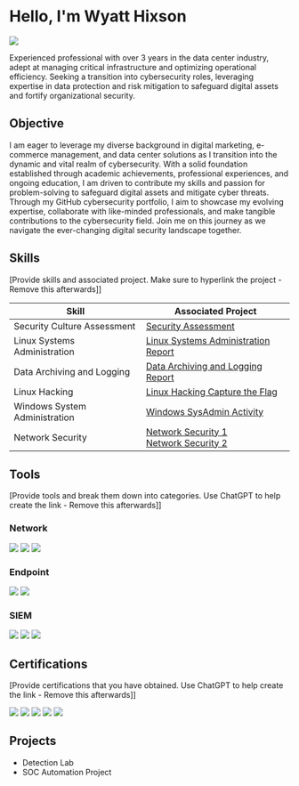 # Hello, I'm Wyatt Hixson
<a href="https://www.linkedin.com/in/wyatt-hixson"><img src="https://img.shields.io/badge/-LinkedIn-0072b1?&style=for-the-badge&logo=linkedin&logoColor=white" /></a>


Experienced professional with over 3 years in the data center industry, adept at managing critical infrastructure and optimizing operational efficiency. Seeking a transition into cybersecurity roles, leveraging expertise in data protection and risk mitigation to safeguard digital assets and fortify organizational security.

## Objective

I am eager to leverage my diverse background in digital marketing, e-commerce management, and data center solutions as I transition into the dynamic and vital realm of cybersecurity. With a solid foundation established through academic achievements, professional experiences, and ongoing education, I am driven to contribute my skills and passion for problem-solving to safeguard digital assets and mitigate cyber threats. Through my GitHub cybersecurity portfolio, I aim to showcase my evolving expertise, collaborate with like-minded professionals, and make tangible contributions to the cybersecurity field. Join me on this journey as we navigate the ever-changing digital security landscape together.

## Skills
[Provide skills and associated project. Make sure to hyperlink the project - Remove this afterwards]]

| Skill                                         | Associated Project         |
|-----------------------------------------------|----------------------------|
| Security Culture Assessment                   | <a href="https://docs.google.com/document/d/1oaf_eYUpWIoY9kuZyC9zbmuJz0--7EW9ooMTiQaMpQ8/edit?usp=sharing">Security Assessment</a>|
| Linux Systems Administration | <a href="https://docs.google.com/document/d/1JMgvWZ0kpP8qywkFYDwM1XBr5aK7r2Nnc9tzvXNwEQc/edit?usp=sharing">Linux Systems Administration Report</a>|
| Data Archiving and Logging         | <a href="https://docs.google.com/document/d/1pUrsGVplMHlp6iWNTPIKWhxndaRuLa7xmo_XbN7JW-E/edit?usp=sharing">Data Archiving and Logging Report</a>|
| Linux Hacking      |  <a href="https://docs.google.com/document/d/1uIzxSx-P7bEILw7KMpWYb4dla4CU7wFcCYmO8_l0zUM/edit?usp=sharing">Linux Hacking Capture the Flag</a>|
| Windows System Administration                 | <a href="https://docs.google.com/document/d/1vW6BLgzR1N6tShW7Ef-D7yY59Fvh1eq66pbgf9d0qUA/edit?usp=sharing">Windows SysAdmin Activity</a>|
| Network Security | <a href="https://docs.google.com/document/d/1Khqjprdxh_9RSjirTwumEygBlEj29iIHfSu-CKjGxRU/edit?usp=sharing">Network Security 1</a><br><a href="https://docs.google.com/document/d/19KYtDUex5rFacoeZriRMvJGVcv44u6L4AhZNCc--Gn8/edit?usp=sharing">Network Security 2</a>|

## Tools
[Provide tools and break them down into categories. Use ChatGPT to help create the link - Remove this afterwards]]

### Network
<div>
    <img src="https://img.shields.io/badge/-Wireshark-1679A7?&style=for-the-badge&logo=Wireshark&logoColor=white" />
    <img src="https://img.shields.io/badge/-Suricata-EF3B2D?&style=for-the-badge&logo=Suricata&logoColor=white" />
    <img src="https://img.shields.io/badge/-Zeek-777BB4?&style=for-the-badge&logo=Zeek&logoColor=white" />
</div>

### Endpoint
<div>
    <img src="https://img.shields.io/badge/-Microsoft_Defender_for_Endpoint-00A4EF?&style=for-the-badge&logo=Microsoft&logoColor=white" />
    <img src="https://img.shields.io/badge/-Velociraptor-4B275F?&style=for-the-badge&logo=Velociraptor&logoColor=white" />
</div>

### SIEM
<div>
    <img src="https://img.shields.io/badge/-Microsoft_Sentinel-0078D4?&style=for-the-badge&logo=Microsoft&logoColor=white" />
    <img src="https://img.shields.io/badge/-Splunk-000000?&style=for-the-badge&logo=Splunk&logoColor=white" />
    <img src="https://img.shields.io/badge/-Elastic-005571?&style=for-the-badge&logo=Elastic&logoColor=white" />
</div>

## Certifications
[Provide certifications that you have obtained. Use ChatGPT to help create the link - Remove this afterwards]]
<div>
<img src="https://img.shields.io/badge/-Security%2B-FF0000?&style=for-the-badge&logo=CompTIA&logoColor=white" />
<img src="https://img.shields.io/badge/-Network%2B-007ACC?&style=for-the-badge&logo=CompTIA&logoColor=white" />
<img src="https://img.shields.io/badge/-A%2B-4D4D4D?&style=for-the-badge&logo=CompTIA&logoColor=white" />
<img src="https://img.shields.io/badge/-CDSA-006400?&style=for-the-badge&logoColor=white" />
<img src="https://img.shields.io/badge/-CCD-000080?&style=for-the-badge&logoColor=white" />
</div>

## Projects
- Detection Lab
- SOC Automation Project
